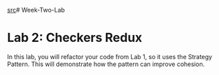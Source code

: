 [src](..%2Fswe2410-lab1-chowdhuryjawadul%2Fsrc)# Week-Two-Lab

# Lab 2: Checkers Redux
In this lab, you will refactor your code from Lab 1, so it uses the Strategy Pattern. This will demonstrate how the pattern 
can improve cohesion.

